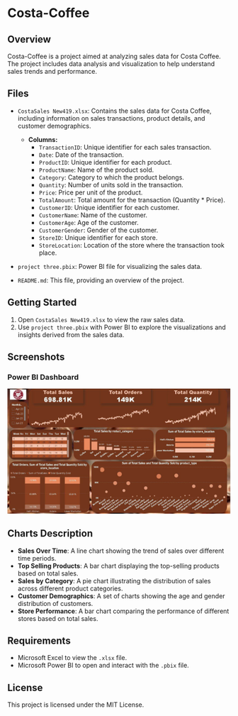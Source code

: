 # Costa-Coffee

## Overview
Costa-Coffee is a project aimed at analyzing sales data for Costa Coffee. The project includes data analysis and visualization to help understand sales trends and performance.

## Files
- `CostaSales New419.xlsx`: Contains the sales data for Costa Coffee, including information on sales transactions, product details, and customer demographics.
  - **Columns:**
    - `TransactionID`: Unique identifier for each sales transaction.
    - `Date`: Date of the transaction.
    - `ProductID`: Unique identifier for each product.
    - `ProductName`: Name of the product sold.
    - `Category`: Category to which the product belongs.
    - `Quantity`: Number of units sold in the transaction.
    - `Price`: Price per unit of the product.
    - `TotalAmount`: Total amount for the transaction (Quantity * Price).
    - `CustomerID`: Unique identifier for each customer.
    - `CustomerName`: Name of the customer.
    - `CustomerAge`: Age of the customer.
    - `CustomerGender`: Gender of the customer.
    - `StoreID`: Unique identifier for each store.
    - `StoreLocation`: Location of the store where the transaction took place.

- `project three.pbix`: Power BI file for visualizing the sales data.
- `README.md`: This file, providing an overview of the project.

## Getting Started
1. Open `CostaSales New419.xlsx` to view the raw sales data.
2. Use `project three.pbix` with Power BI to explore the visualizations and insights derived from the sales data.

## Screenshots

### Power BI Dashboard
![Power BI Dashboard](5965227279837676958.jpg)

## Charts Description
- **Sales Over Time**: A line chart showing the trend of sales over different time periods.
- **Top Selling Products**: A bar chart displaying the top-selling products based on total sales.
- **Sales by Category**: A pie chart illustrating the distribution of sales across different product categories.
- **Customer Demographics**: A set of charts showing the age and gender distribution of customers.
- **Store Performance**: A bar chart comparing the performance of different stores based on total sales.

## Requirements
- Microsoft Excel to view the `.xlsx` file.
- Microsoft Power BI to open and interact with the `.pbix` file.

## License
This project is licensed under the MIT License.